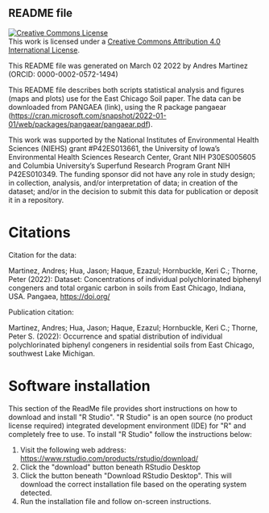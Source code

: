 ## README file

<a rel="license" href="http://creativecommons.org/licenses/by/4.0/"><img alt="Creative Commons License" style="border-width:0" src="https://i.creativecommons.org/l/by/4.0/88x31.png" /></a><br />This work is licensed under a <a rel="license" href="http://creativecommons.org/licenses/by/4.0/">Creative Commons Attribution 4.0 International License</a>.

This README file was generated on March 02 2022 by Andres Martinez (ORCID: 0000-0002-0572-1494)

This README file describes both scripts statistical analysis and figures (maps and plots) use for the East Chicago Soil paper. The data can be downloaded from PANGAEA (link), using the R package pangaear (https://cran.microsoft.com/snapshot/2022-01-01/web/packages/pangaear/pangaear.pdf).

This work was supported by the National Institutes of Environmental Health Sciences (NIEHS) grant #P42ES013661, the University of Iowa’s Environmental Health Sciences Research Center, Grant NIH P30ES005605 and Columbia University’s Superfund Research Program Grant NIH P42ES010349.  The funding sponsor did not have any role in study design; in collection, analysis, and/or interpretation of data; in creation of the dataset; and/or in the decision to submit this data for publication or deposit it in a repository.

# Citations

Citation for the data:

Martinez, Andres; Hua, Jason; Haque, Ezazul; Hornbuckle, Keri C.; Thorne, Peter (2022): Dataset: Concentrations of individual polychlorinated biphenyl congeners and total organic carbon in soils from East Chicago, Indiana, USA. Pangaea, https://doi.org/

Publication citation:

Martinez, Andres; Hua, Jason; Haque, Ezazul; Hornbuckle, Keri C.; Thorne, Peter S. (2022): Occurrence and spatial distribution of individual polychlorinated biphenyl congeners in residential soils from East Chicago, southwest Lake Michigan.

# Software installation

This section of the ReadMe file provides short instructions on how to download and install "R Studio".  "R Studio" is an open source (no product license required) integrated development environment (IDE) for "R" and completely free to use.  To install "R Studio" follow the instructions below:

1. Visit the following web address: https://www.rstudio.com/products/rstudio/download/
2. Click the "download" button beneath RStudio Desktop
3. Click the button beneath "Download RStudio Desktop".  This will download the correct installation file based on the operating system detected.
4. Run the installation file and follow on-screen instructions. 




